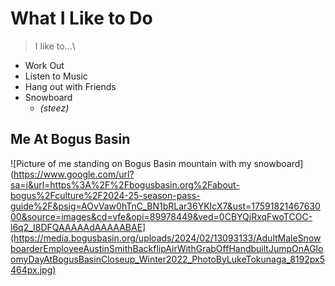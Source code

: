 # **What I Like to Do**
>I like to...\
* Work Out
* Listen to Music
* Hang out with Friends
* Snowboard
  * *(steez)*
## Me At Bogus Basin
![Picture of me standing on Bogus Basin mountain with my snowboard](https://www.google.com/url?sa=i&url=https%3A%2F%2Fbogusbasin.org%2Fabout-bogus%2Fculture%2F2024-25-season-pass-guide%2F&psig=AOvVaw0hTnC_BN1bRLar36YKIcX7&ust=1759182146763000&source=images&cd=vfe&opi=89978449&ved=0CBYQjRxqFwoTCOC-l6q2_I8DFQAAAAAdAAAAABAE](https://media.bogusbasin.org/uploads/2024/02/13093133/AdultMaleSnowboarderEmployeeAustinSmithBackflipAirWithGrabOffHandbuiltJumpOnAGloomyDayAtBogusBasinCloseup_Winter2022_PhotoByLukeTokunaga_8192px5464px.jpg)
